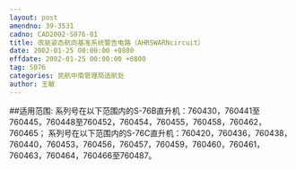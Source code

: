```yaml
---
layout: post
amendno: 39-3531
cadno: CAD2002-S076-01
title: 改装姿态航向基准系统警告电路（AHRSWARNcircuit）
date: 2002-01-25 00:00:00 +0800
effdate: 2002-01-25 00:00:00 +0800
tag: S076
categories: 民航中南管理局适航处
author: 王敏
---
```


##适用范围:
系列号在以下范围内的S-76B直升机：760430，760441至760445，760448至760452，760454，760455，760458，760462，760465；
系列号在以下范围内的S-76C直升机：760420，760436，760438，760440，760453，760456，760457，760459，760460，760461，760463，760464，760466至760487。

